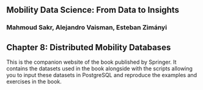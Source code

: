 ## Mobility Data Science: From Data to Insights
### Mahmoud Sakr, Alejandro Vaisman, Esteban Zimányi

## Chapter 8: Distributed Mobility Databases

This is the companion website of the book published by Springer.
It contains the datasets used in the book alongside with the scripts
allowing you to input these datasets in PostgreSQL and reproduce the
examples and exercises in the book.

